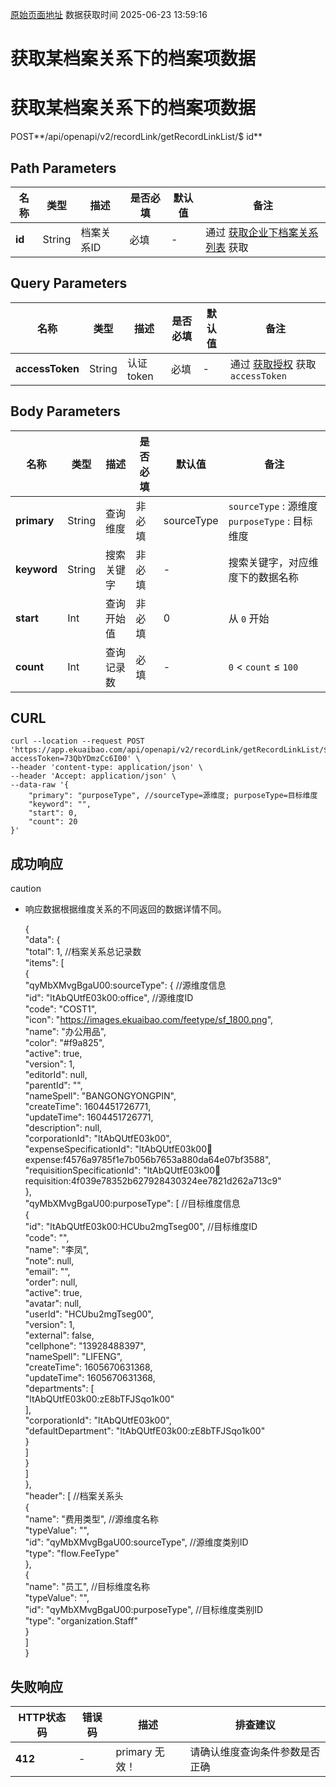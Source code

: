 [原始页面地址](https://docs.ekuaibao.com/docs/open-api/recordLink/get-dimension-relation-items)
数据获取时间 2025-06-23 13:59:16

# 获取某档案关系下的档案项数据

# 获取某档案关系下的档案项数据  
  
POST**/api/openapi/v2/recordLink/getRecordLinkList/$ id**

## Path Parameters​

名称| 类型| 描述| 是否必填| 默认值| 备注  
---|---|---|---|---|---  
**id**|  String| 档案关系ID| 必填| -| 通过 [获取企业下档案关系列表](/docs/open-api/recordLink/get-dimension-relation) 获取  
  
## Query Parameters​

名称| 类型| 描述| 是否必填| 默认值| 备注  
---|---|---|---|---|---  
**accessToken**|  String| 认证token| 必填| -| 通过 [获取授权](/docs/open-api/getting-started/auth) 获取 `accessToken`  
  
## Body Parameters​

名称| 类型| 描述| 是否必填| 默认值| 备注  
---|---|---|---|---|---  
**primary**|  String| 查询维度| 非必填| sourceType| `sourceType` : 源维度 `purposeType` : 目标维度  
**keyword**|  String| 搜索关键字| 非必填| -| 搜索关键字，对应维度下的数据名称  
**start**|  Int| 查询开始值| 非必填| 0| 从 `0` 开始  
**count**|  Int| 查询记录数| 必填| -| `0` < `count` ≤ `100`  
  
## CURL​
    
    
    curl --location --request POST 'https://app.ekuaibao.com/api/openapi/v2/recordLink/getRecordLinkList/$qyMbXMvgBgaU00?accessToken=73QbYDmzCc6I00' \  
    --header 'content-type: application/json' \  
    --header 'Accept: application/json' \  
    --data-raw '{  
        "primary": "purposeType", //sourceType=源维度; purposeType=目标维度  
        "keyword": "",  
        "start": 0,  
        "count": 20  
    }'  
    

## 成功响应​

caution

  * 响应数据根据维度关系的不同返回的数据详情不同。


    
    
    {  
        "data": {   
            "total": 1,  //档案关系总记录数  
            "items": [  
                {  
                    "qyMbXMvgBgaU00:sourceType": {     //源维度信息  
                        "id": "ltAbQUtfE03k00:office", //源维度ID  
                        "code": "COST1",  
                        "icon": "https://images.ekuaibao.com/feetype/sf_1800.png",  
                        "name": "办公用品",  
                        "color": "#f9a825",  
                        "active": true,  
                        "version": 1,  
                        "editorId": null,  
                        "parentId": "",  
                        "nameSpell": "BANGONGYONGPIN",  
                        "createTime": 1604451726771,  
                        "updateTime": 1604451726771,  
                        "description": null,  
                        "corporationId": "ltAbQUtfE03k00",  
                        "expenseSpecificationId": "ltAbQUtfE03k00:office:expense:f4576a9785f1e7b056b7653a880da64e07bf3588",  
                        "requisitionSpecificationId": "ltAbQUtfE03k00:office:requisition:4f039e78352b627928430324ee7821d262a713c9"  
                    },  
                    "qyMbXMvgBgaU00:purposeType": [                //目标维度信息  
                        {  
                            "id": "ltAbQUtfE03k00:HCUbu2mgTseg00", //目标维度ID  
                            "code": "",  
                            "name": "李凤",  
                            "note": null,  
                            "email": "",  
                            "order": null,  
                            "active": true,  
                            "avatar": null,  
                            "userId": "HCUbu2mgTseg00",  
                            "version": 1,  
                            "external": false,  
                            "cellphone": "13928488397",  
                            "nameSpell": "LIFENG",  
                            "createTime": 1605670631368,  
                            "updateTime": 1605670631368,  
                            "departments": [  
                                  "ltAbQUtfE03k00:zE8bTFJSqo1k00"  
                            ],  
                            "corporationId": "ltAbQUtfE03k00",  
                            "defaultDepartment": "ltAbQUtfE03k00:zE8bTFJSqo1k00"  
                        }  
                    ]  
                }  
            ]  
        },  
        "header": [                                 //档案关系头  
            {  
                "name": "费用类型",                  //源维度名称  
                "typeValue": "",  
                "id": "qyMbXMvgBgaU00:sourceType",  //源维度类别ID  
                "type": "flow.FeeType"  
            },  
            {  
                "name": "员工",                       //目标维度名称  
                "typeValue": "",  
                "id": "qyMbXMvgBgaU00:purposeType",  //目标维度类别ID  
                "type": "organization.Staff"  
            }  
        ]  
    }  
    

## 失败响应​

HTTP状态码| 错误码| 描述| 排查建议  
---|---|---|---  
**412**|  -| primary 无效！| 请确认维度查询条件参数是否正确
